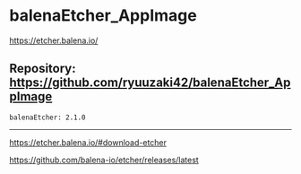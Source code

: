 
# balenaEtcher_AppImage
https://etcher.balena.io/

## Repository: https://github.com/ryuuzaki42/balenaEtcher_AppImage
    balenaEtcher: 2.1.0

---
https://etcher.balena.io/#download-etcher

https://github.com/balena-io/etcher/releases/latest
